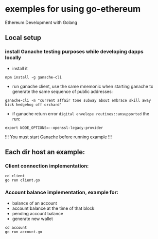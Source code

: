 # exemples for using go-ethereum 
 Ethereum Development with Golang


## Local setup
### install Ganache testing purposes while developing dapps locally
- install it
```
npm install -g ganache-cli
```
- run ganache client, use the same mnemonic when starting ganache to generate the same sequence of public addresses:
``` 
ganache-cli -m "current affair tone subway about embrace skill away kick hedgehog off orchard" 
```
- if ganache return error `digital envelope routines::unsupported` the run: 
```
export NODE_OPTIONS=--openssl-legacy-provider
 ```
 !!! You must start Ganache before running example !!!

 ## Each dir host an example:
 ### Client connection implementation: 
```
cd client
go run client.go
```
 ### Account balance implementation, example for: 
 - balance of an account 
 - account balance at the time of that block
 - pending account balance
 -  generate new wallet 
 ```
cd account
go run account.go 
```
